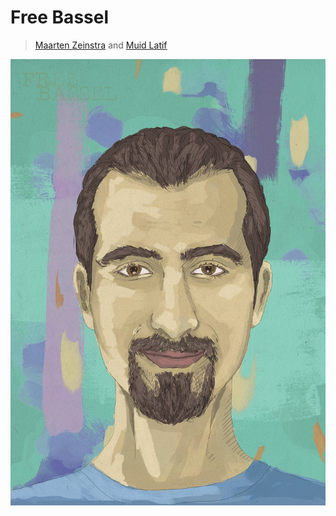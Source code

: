 # Free Bassel

> [Maarten Zeinstra](../appendix/attributions.html#maarten-zeinstra) and [Muid Latif](../appendix/attributions.html#muid-latif)

![Free Bassel](../../images/ml-free-bassel-900-1.jpg)

